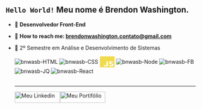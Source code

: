 ## `Hello World!` Meu nome é Brendon Washington.

- 🔭 <b>Desenvolvedor Front-End</b>
- 📧 <b>How to reach me: brendonwashington.contato@gmail.com</b>
- 🌱 2º Semestre em Análise e Desenvolvimento de Sistemas
  <div style="display: inline_block">
  <img align="center" alt="bnwasb-HTML" height="30" width="40" src="https://cdn.jsdelivr.net/gh/devicons/devicon/icons/html5/html5-original-wordmark.svg"/>
  <img align="center" alt="bnwasb-CSS" height="30" width="40" src="https://cdn.jsdelivr.net/gh/devicons/devicon/icons/css3/css3-original-wordmark.svg" />
  <img align="center" alt="bnwasb-Js" height="30" width="40" src="https://raw.githubusercontent.com/devicons/devicon/master/icons/javascript/javascript-plain.svg"/>
  <img align="center" alt="bnwasb-Node" height="30" width="40" src="https://cdn.jsdelivr.net/gh/devicons/devicon/icons/nodejs/nodejs-original.svg"/>
  <img align="center" alt="bnwasb-FB" height="30" width="40" src="https://cdn.jsdelivr.net/gh/devicons/devicon/icons/firebase/firebase-plain-wordmark.svg"/>
  <img align="center" alt="bnwasb-JQ" height="30" width="40" src="https://cdn.jsdelivr.net/gh/devicons/devicon/icons/jquery/jquery-original-wordmark.svg"/>
  <img align="center" alt="bnwasb-React" height="30" width="40" src="https://cdn.jsdelivr.net/gh/devicons/devicon/icons/react/react-original-wordmark.svg" />
  <div>
  <br/>
  
  <hr/>
  <div class="linkedin" style="display:flex;">
    <span style="display:block;"></span>
      <a target="_blank" href="http://www.linkedin.com/in/brendonwsa"><img title="Meu Linkedin" align="center" style="display:inline-block; width:120px; height:30px;" src="https://img.shields.io/badge/-LinkedIn-%230077B5?style=for-the-badge&logo=linkedin&logoColor=white"></a>
      <a target="_blank" href="https://brendon-dev.netlify.app/"><img title="Meu Portifólio" align="center" style="display:inline-block; width:120px; height:30px;" src="https://img.shields.io/badge/Netlify-00C7B7?style=for-the-badge&logo=netlify&logoColor=white"></a>
  <div>
    
    
    
  
  
  
  
  
  
  
<!--
**bnwasb/bnwasb** is a ✨ _special_ ✨ repository because its `README.md` (this file) appears on your GitHub profile.
Here are some ideas to get you started:

- 🔭 I’m currently working on ...
- 🌱 I’m currently learning ...
- 👯 I’m looking to collaborate on ...
- 🤔 I’m looking for help with ...
- 💬 Ask me about ...
- 📧 How to reach me: ...
- 😄 Pronouns: ...
- ⚡ Fun fact: ...
-->
